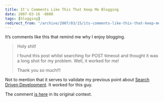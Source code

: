 ```yaml
---
title: It's Comments Like This That Keep Me Blogging
date: 2007-03-16 -0800
tags: [blogging]
redirect_from: "/archive/2007/03/15/its-comments-like-this-that-keep-me-blogging.aspx/"
---
```


It’s comments like this that remind me why I enjoy blogging.

> Holy shit!
>
> I found this post whilst searching for POST timeout and thought it was
> a long shot for my problem. Well, it worked for me!
>
> Thank you so much!!!

Not to mention that it serves to validate my previous point about
[Search Driven
Development](https://haacked.com/archive/2007/03/16/increase-productivity-with-search-driven-development.aspx "Search Driven Development").
It worked for this guy.

The comment [is
here](https://haacked.com/archive/2004/05/15/http-web-request-expect-100-continue.aspx#37166 "Comment")
in its original context.

